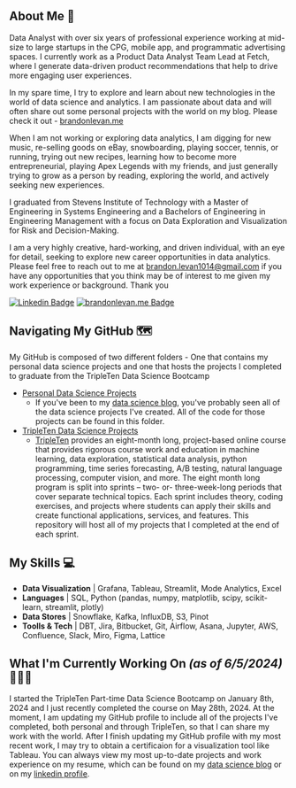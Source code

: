 ## About Me 👋

<!-- You can create your own header images using Canva, it has a lot of templates. If you do, use the following link https://www.canva.com/join/celeriac-tread-jellyfish -->
Data Analyst with over six years of professional experience working at mid-size to large startups in the CPG, mobile app, and programmatic advertising spaces. I currently work as a Product Data Analyst Team Lead at Fetch, where I generate data-driven product recommendations that help to drive more engaging user experiences.

In my spare time, I try to explore and learn about new technologies in the world of data science and analytics. I am passionate about data and will often share out some personal projects with the world on my blog. Please check it out - [brandonlevan.me](brandonlevan.me)

When I am not working or exploring data analytics, I am digging for new music, re-selling goods on eBay, snowboarding, playing soccer, tennis, or running, trying out new recipes, learning how to become more entrepreneurial, playing Apex Legends with my friends, and just generally trying to grow as a person by reading, exploring the world, and actively seeking new experiences. 

I graduated from Stevens Institute of Technology with a Master of Engineering in Systems Engineering and a Bachelors of Engineering in Engineering Management with a focus on Data Exploration and Visualization for Risk and Decision-Making.

I am a very highly creative, hard-working, and driven individual, with an eye for detail, seeking to explore new career opportunities in data analytics. Please feel free to reach out to me at brandon.levan1014@gmail.com if you have any opportunities that you think may be of interest to me given my work experience or background. Thank you

[![Linkedin Badge](https://img.shields.io/badge/linkedin-%231E77B5.svg?&style=for-the-badge&logo=linkedin&logoColor=white=https://www.linkedin.com/in/brandon-levan/)](https://www.linkedin.com/in/brandon-levan/)
[![brandonlevan.me Badge](https://img.shields.io/badge/website-000000?style=for-the-badge&logo=About.me&logoColor=white=https://www.linkedin.com/in/brandon-levan/)](https://www.brandonlevan.me)



## Navigating My GitHub 🗺
My GitHub is composed of two different folders - One that contains my personal data science projects and one that hosts the projects I completed to graduate from the TripleTen Data Science Bootcamp
- [Personal Data Science Projects](https://github.com/brandon-levan/Personal-Data-Science-Projects)
  - If you've been to my [data science blog](brandonlevan.me), you've probably seen all of the data science projects I've created. All of the code for those projects can be found in this folder. 
- [TripleTen Data Science Projects](https://github.com/brandon-levan/TripleTen-Data-Science-Projects)
  - [TripleTen](https://tripleten.com/data-science/) provides an eight-month long, project-based online course that provides rigorous course work and education in machine learning, data exploration, statistical data analysis, python programming, time series forecasting, A/B testing, natural language processing, computer vision, and more. The eight month long program is split into sprints – two- or- three-week-long periods that cover separate technical topics. Each sprint includes theory, coding exercises, and projects where students can apply their skills and create functional applications, services, and features. This repository will host all of my projects that I completed at the end of each sprint.

## My Skills 💻
- **Data Visualization**  |  Grafana, Tableau, Streamlit, Mode Analytics, Excel
- **Languages**  |  SQL, Python (pandas, numpy, matplotlib, scipy, scikit-learn, streamlit, plotly)
- **Data Stores**  |  Snowflake, Kafka, InfluxDB, S3, Pinot
- **Toolls & Tech**  |  DBT, Jira, Bitbucket, Git, Airflow, Asana, Jupyter, AWS, Confluence, Slack, Miro, Figma, Lattice

## What I'm Currently Working On *(as of 6/5/2024)* 👨🏻‍💻
I started the TripleTen Part-time Data Science Bootcamp on January 8th, 2024 and I just recently completed the course on May 28th, 2024. At the moment, I am updating my GitHub profile to include all of the projects I've completed, both personal and through TripleTen, so that I can share my work with the world. After I finish updating my GitHub profile with my most recent work, I may try to obtain a certificaion for a visualization tool like Tableau. You can always view my most up-to-date projects and work experience on my resume, which can be found on my [data science blog](https://static1.squarespace.com/static/5ff52590a0367f287d83d409/t/662115d32e60507cf476b30c/1713444307261/Brandon_Levan_Resume.pdf) or on my [linkedin profile](https://www.linkedin.com/in/brandon-levan/). 
